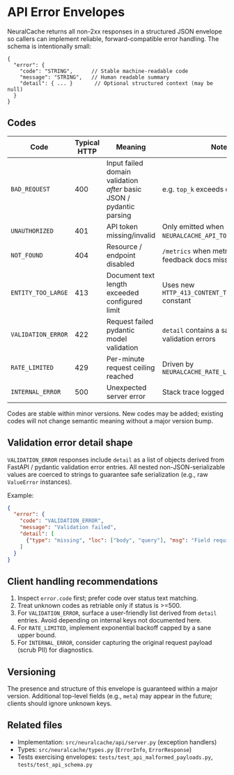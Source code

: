 # API Error Envelopes

NeuralCache returns all non-2xx responses in a structured JSON envelope so callers can implement
reliable, forward-compatible error handling. The schema is intentionally small:

```jsonc
{
  "error": {
    "code": "STRING",      // Stable machine-readable code
    "message": "STRING",   // Human readable summary
    "detail": { ... }       // Optional structured context (may be null)
  }
}
```

## Codes

| Code | Typical HTTP | Meaning | Notes |
|------|--------------|---------|-------|
| `BAD_REQUEST` | 400 | Input failed domain validation *after* basic JSON / pydantic parsing | e.g. `top_k` exceeds configured limit |
| `UNAUTHORIZED` | 401 | API token missing/invalid | Only emitted when `NEURALCACHE_API_TOKENS` configured |
| `NOT_FOUND` | 404 | Resource / endpoint disabled | `/metrics` when metrics disabled; feedback docs missing |
| `ENTITY_TOO_LARGE` | 413 | Document text length exceeded configured limit | Uses new `HTTP_413_CONTENT_TOO_LARGE` constant |
| `VALIDATION_ERROR` | 422 | Request failed pydantic model validation | `detail` contains a sanitized list of validation errors |
| `RATE_LIMITED` | 429 | Per-minute request ceiling reached | Driven by `NEURALCACHE_RATE_LIMIT_PER_MINUTE` |
| `INTERNAL_ERROR` | 500 | Unexpected server error | Stack trace logged server-side |

Codes are stable within minor versions. New codes may be added; existing codes will not change
semantic meaning without a major version bump.

## Validation error detail shape

`VALIDATION_ERROR` responses include `detail` as a list of objects derived from FastAPI / pydantic
validation error entries. All nested non-JSON-serializable values are coerced to strings to guarantee
safe serialization (e.g., raw `ValueError` instances).

Example:

```json
{
  "error": {
    "code": "VALIDATION_ERROR",
    "message": "Validation failed",
    "detail": [
      {"type": "missing", "loc": ["body", "query"], "msg": "Field required"}
    ]
  }
}
```

## Client handling recommendations

1. Inspect `error.code` first; prefer code over status text matching.
2. Treat unknown codes as retriable only if status is >=500.
3. For `VALIDATION_ERROR`, surface a user-friendly list derived from `detail` entries. Avoid depending
   on internal keys not documented here.
4. For `RATE_LIMITED`, implement exponential backoff capped by a sane upper bound.
5. For `INTERNAL_ERROR`, consider capturing the original request payload (scrub PII) for diagnostics.

## Versioning

The presence and structure of this envelope is guaranteed within a major version. Additional top-level
fields (e.g., `meta`) may appear in the future; clients should ignore unknown keys.

## Related files

- Implementation: `src/neuralcache/api/server.py` (exception handlers)
- Types: `src/neuralcache/types.py` (`ErrorInfo`, `ErrorResponse`)
- Tests exercising envelopes: `tests/test_api_malformed_payloads.py`, `tests/test_api_schema.py`
